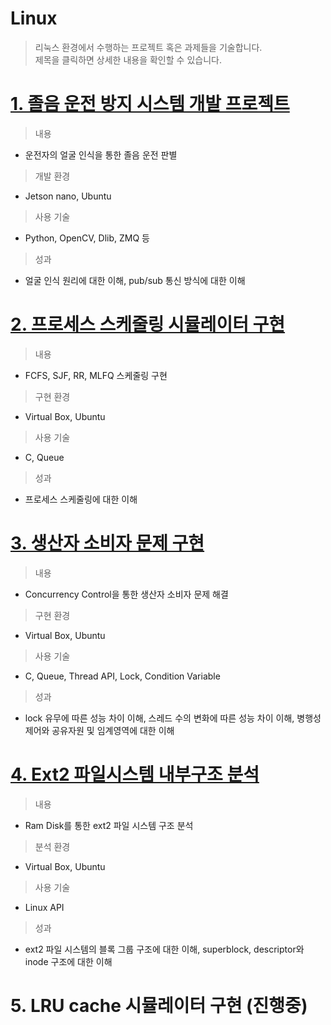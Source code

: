 Linux
=====
> 리눅스 환경에서 수행하는 프로젝트 혹은 과제들을 기술합니다.   
> 제목을 클릭하면 상세한 내용을 확인할 수 있습니다.

[1. 졸음 운전 방지 시스템 개발 프로젝트](https://github.com/bumi95/Linux/tree/main/Safe_driving_project)
====================================
> 내용
* 운전자의 얼굴 인식을 통한 졸음 운전 판별
> 개발 환경
* Jetson nano, Ubuntu
> 사용 기술
* Python, OpenCV, Dlib, ZMQ 등
> 성과
* 얼굴 인식 원리에 대한 이해, pub/sub 통신 방식에 대한 이해

[2. 프로세스 스케줄링 시뮬레이터 구현](https://github.com/bumi95/Linux/tree/main/C/process_scheduling)
=================================
> 내용
* FCFS, SJF, RR, MLFQ 스케줄링 구현
> 구현 환경
* Virtual Box, Ubuntu
> 사용 기술
* C, Queue
> 성과
* 프로세스 스케줄링에 대한 이해

[3. 생산자 소비자 문제 구현](https://github.com/bumi95/Linux/tree/main/C/prod_cons_problem)
=========================
> 내용
* Concurrency Control을 통한 생산자 소비자 문제 해결
> 구현 환경
* Virtual Box, Ubuntu
> 사용 기술
* C, Queue, Thread API, Lock, Condition Variable
> 성과
* lock 유무에 따른 성능 차이 이해, 스레드 수의 변화에 따른 성능 차이 이해, 병행성 제어와 공유자원 및 임계영역에 대한 이해

[4. Ext2 파일시스템 내부구조 분석](https://github.com/bumi95/Linux/tree/main/C/Ext2_file_system)
===========================
> 내용
* Ram Disk를 통한 ext2 파일 시스템 구조 분석
> 분석 환경
* Virtual Box, Ubuntu
> 사용 기술
* Linux API
> 성과
* ext2 파일 시스템의 블록 그룹 구조에 대한 이해, superblock, descriptor와 inode 구조에 대한 이해

# 5. LRU cache 시뮬레이터 구현 (진행중)
